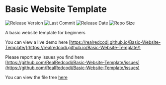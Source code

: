 


# Basic Website Template

![Release Version](https://img.shields.io/github/v/release/RealRedcodi/Basic-Website-Template)
![Last Commit](https://img.shields.io/github/last-commit/RealRedcodi/Basic-Website-Template)
![Release Date](https://img.shields.io/github/release-date/RealRedcodi/Basic-Website-Template)
![Repo Size](https://img.shields.io/github/repo-size/RealRedcodi/Basic-Website-Template)

A basic website template for beginners

You can view a live demo here [https://realredcodi.github.io/Basic-Website-Template/](https://realredcodi.github.io/Basic-Website-Template/)

Please report any issues you find here [https://github.com/RealRedcodi/Basic-Website-Template/issues](https://github.com/RealRedcodi/Basic-Website-Template/issues)

You can view the file tree [here](https://raw.githubusercontent.com/RealRedcodi/Basic-Website-Template/master/Tree.txt)
